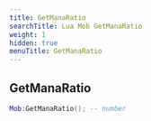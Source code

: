 ```yaml
---
title: GetManaRatio
searchTitle: Lua Mob GetManaRatio
weight: 1
hidden: true
menuTitle: GetManaRatio
---
```

## GetManaRatio
```lua
Mob:GetManaRatio(); -- number
```